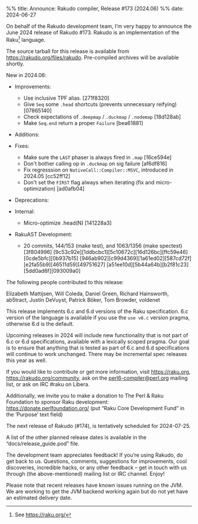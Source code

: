 %% title: Announce: Rakudo compiler, Release #173 (2024.06)
%% date: 2024-06-27

On behalf of the Rakudo development team, I’m very happy to announce the
June 2024 release of Rakudo #173. Rakudo is an implementation of
the Raku[^1] language.

The source tarball for this release is available from
<https://rakudo.org/files/rakudo>.
Pre-compiled archives will be available shortly.

New in 2024.06:

+ Improvements:
    + Use inclusive TPF alias. [271f8320]
    + Give `Seq` some `.head` shortcuts (prevents unnecessary reifying) [07865140]
    + Check expectations of `.deepmap` / `.duckmap` / `.nodemap` [18d128ab]
    + Make `Seq.end` return a proper `Failure` [bea61881]

+ Additions:

+ Fixes:
    + Make sure the `LAST` phaser is always fired in `.map` [16ce594e]
    + Don't bother calling op in `.duckmap` on sig failure [af6df816]
    + Fix regresssion on `NativeCall::Compiler::MSVC`, introduced in 2024.05 [cc52ff12]
    + Don't set the `FIRST` flag always when iterating (fix and micro-optimization) [ad0afb04]

+ Deprecations:

+ Internal:
    + Micro-optimize .head(N) [141228a3]

+ RakuAST Development:
    + 20 commits, 144/153 (make test), and 1063/1356 (make spectest) [3f804996]
      [9c53c92e][1ddbcbc1][5c10672c][16d126bc][ffc59e46][0cde5bfc][0b937b15]
      [946ab902][c99d4369][1a61ed02][587cd72f][e2fa55b9][46511d59][49751627]
      [a51ee10d][5b44a64b][b2f81c23][5dd0ad6f][093009a0]

The following people contributed to this release:

Elizabeth Mattijsen, Will Coleda, Daniel Green, Richard Hainsworth, ab5tract,
Justin DeVuyst, Patrick Böker, Tom Browder, voldenet

This release implements 6.c and 6.d versions of the Raku specification.
6.c version of the language is available if you use the `use v6.c`
version pragma, otherwise 6.d is the default.

Upcoming releases in 2024 will include new functionality that is not
part of 6.c or 6.d specifications, available with a lexically scoped
pragma. Our goal is to ensure that anything that is tested as part of
6.c and 6.d specifications will continue to work unchanged. There may
be incremental spec releases this year as well.

If you would like to contribute or get more information, visit
<https://raku.org>, <https://rakudo.org/community>, ask on the
<perl6-compiler@perl.org> mailing list, or ask on IRC #raku on Libera.

Additionally, we invite you to make a donation to The Perl & Raku Foundation
to sponsor Raku development: <https://donate.perlfoundation.org/>
(put “Raku Core Development Fund” in the ‘Purpose’ text field)

The next release of Rakudo (#174), is tentatively scheduled for 2024-07-25.

A list of the other planned release dates is available in the
“docs/release_guide.pod” file.

The development team appreciates feedback! If you’re using Rakudo, do
get back to us. Questions, comments, suggestions for improvements, cool
discoveries, incredible hacks, or any other feedback – get in touch with
us through (the above-mentioned) mailing list or IRC channel. Enjoy!

Please note that recent releases have known issues running on the JVM.
We are working to get the JVM backend working again but do not yet have
an estimated delivery date.

[^1]: See <https://raku.org/>
